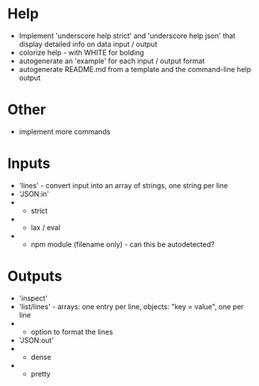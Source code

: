 

# Help
 * Implement 'underscore help strict' and 'underscore help json' that display detailed info on data input / output
 * colorize help - with WHITE for bolding
 * autogenerate an 'example' for each input / output format
 * autogenerate README.md from a template and the command-line help output

# Other
* implement more commands

# Inputs
 * 'lines' - convert input into an array of strings, one string per line
 * 'JSON:in'
 * * strict
 * * lax / eval
 * * npm module (filename only) - can this be autodetected?
 
# Outputs
 * 'inspect'
 * 'list/lines' - arrays: one entry per line, objects: "key = value", one per line
 * * option to format the lines
 * 'JSON:out'
 * * dense
 * * pretty

